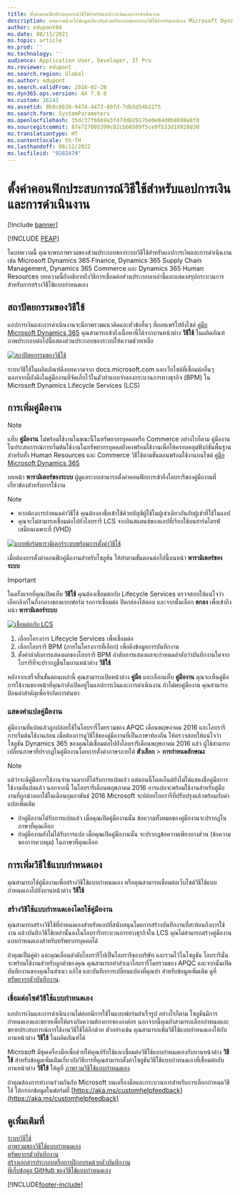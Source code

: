 ```yaml
---
title: ตั้งค่าคอนฟิกประสบการณ์วิธีใช้สำหรับแอปการเงินและการดำเนินงาน
description: บทความนี้จะให้ข้อมูลเกี่ยวกับส่วนประกอบของระบบวิธีใช้สำหรับแอปบาง Microsoft Dynamics 365 บางแอป
author: edupont04
ms.date: 08/11/2021
ms.topic: article
ms.prod: ''
ms.technology: ''
audience: Application User, Developer, IT Pro
ms.reviewer: edupont
ms.search.region: Global
ms.author: edupont
ms.search.validFrom: 2016-02-28
ms.dyn365.ops.version: AX 7.0.0
ms.custom: 16141
ms.assetid: 0b9c8630-9474-4473-80fd-7db5d54b2275
ms.search.form: SystemParameters
ms.openlocfilehash: 35dc37f6669a3f47dd82917be0e84d0b8698e8f8
ms.sourcegitcommit: 87e727005399c82cbb6509f5ce9fb33d18928d30
ms.translationtype: HT
ms.contentlocale: th-TH
ms.lasthandoff: 08/12/2022
ms.locfileid: "9282479"
---
```

# <a name="configure-the-help-experience-for-finance-and-operations-apps"></a>ตั้งค่าคอนฟิกประสบการณ์วิธีใช้สำหรับแอปการเงินและการดำเนินงาน

[!include [banner](../includes/banner.md)]


[!INCLUDE [PEAP](../../../includes/peap-1.md)]

ในบทความนี้ คุณจะพบภาพรวมของส่วนประกอบของระบบวิธีใช้สำหรับแอปการเงินและการดำเนินงาน เช่น Microsoft Dynamics 365 Finance, Dynamics 365 Supply Chain Management, Dynamics 365 Commerce และ Dynamics 365 Human Resources บทความนี้ยังอธิบายถึงวิธีการเชื่อมต่อส่วนประกอบเหล่านี้และแสดงสรุปกระบวนการสำหรับการสร้างวิธีใช้แบบกำหนดเอง

## <a name="help-architecture"></a>สถาปัตยกรรมของวิธีใช้

แอปการเงินและการดำเนินงานจะมีภาพรวมแนวคิดและหัวข้ออื่นๆ ที่เผยแพร่ไปยังไซต์ [คู่มือ Microsoft Dynamics 365](/dynamics365/) คุณสามารถเข้าถึงเนื้อหานี้ได้จากบานหน้าต่าง **วิธีใช้** ในผลิตภัณฑ์ ภาพประกอบต่อไปนี้แสดงส่วนประกอบของระบบให้ความช่วยเหลือ

[![สถาปัตยกรรมของวิธีใช้](./media/help-architecture.png)](./media/help-architecture.png)

ระบบวิธีใช้ในผลิตภัณฑ์ดึงบทความจาก docs.microsoft.com และเว็บไซต์ที่เชื่อมต่ออื่นๆ นอกจากนี้ยังดึงในคู่มืองานที่จัดเก็บไว้ในตัวทำแบบจำลองกระบวนการทางธุรกิจ (BPM) ใน Microsoft Dynamics Lifecycle Services (LCS)

## <a name="adding-task-guides"></a>การเพิ่มคู่มืองาน

> [!NOTE]
> แท็บ **คู่มืองาน** ไม่พร้อมใช้งานในขณะนี้ในทรัพยากรบุคคลหรือ Commerce <!--We are currently working to enable this functionality in a future release.--> อย่างไรก็ตาม คู่มืองานในประสบการณ์การเริ่มต้นใช้งานในทรัพยากรบุคคลยังคงพร้อมใช้งานเพื่อให้ครอบคลุมฟังก์ชันพื้นฐาน สำหรับทั้ง Human Resources และ Commerce วิธีใช้ตามขั้นตอนพร้อมใช้งานบนไซต์ [คู่มือ Microsoft Dynamics 365](/dynamics365/)

บนหน้า **พารามิเตอร์ของระบบ** ผู้ดูแลระบบสามารถตั้งค่าคอนฟิกการเข้าถึงไลบรารีของคู่มืองานที่เกี่ยวข้องสำหรับการใช้งาน

> [!NOTE]
> - หากต้องการกำหนดค่าวิธีใช้ คุณต้องลงชื่อเข้าใช้ด้วยบัญชีผู้ใช้ในผู้เช่าเดียวกันกับผู้เช่าที่ใช้ในแอป
> - คุณจะไม่สามารถเชื่อมต่อไปยังไลบรารี LCS จากอินสแตนซ์ของแอปที่เรียกใช้บนฮาร์ดไดรฟ์เสมือนเฉพาะที่ (VHD)

[![แบบฟอร์มพารามิเตอร์ระบบพร้อมการตั้งค่าวิธีใช้](./media/system-parameters_ops-1024x437.png)](./media/system-parameters_ops.png)

เมื่อต้องการตั้งค่าคอนฟิกคู่มืองานสำหรับโซลูชัน ให้ทำตามขั้นตอนต่อไปนี้บนหน้า **พารามิเตอร์ของระบบ**

> [!IMPORTANT]
> ในครั้งแรกที่คุณเปิดแท็บ **วิธีใช้** คุณต้องเชื่อมต่อกับ Lifecycle Services ตรวจสอบให้แน่ใจว่าเลือกลิงก์ในกึ่งกลางของแบบฟอร์ม รอการเชื่อมต่อ ปิดกล่องโต้ตอบ และจากนั้นเลือก **ตกลง** เพื่อเข้าถึงหน้า **พารามิเตอร์ระบบ**
>
> [![เชื่อมต่อกับ LCS](./media/connect-to-lcs-crop-1024x365.png "เชื่อมต่อกับ LCS")](./media/connect-to-lcs-crop.png)

1. เลือกโครงการ Lifecycle Services เพื่อเชื่อมต่อ
2. เลือกไลบรารี BPM (ภายในโครงการที่เลือก) เพื่อดึงข้อมูลการบันทึกงาน
3. ตั้งค่าลำดับการแสดงผลของไลบรารี BPM ลำดับการแสดงผลจะกำหนดลำดับว่าบันทึกงานใดจากไบรารีที่จะปรากฏขึ้นในบานหน้าต่าง **วิธีใช้**

หลังจากเสร็จสิ้นขั้นตอนเหล่านี้ คุณสามารถเปิดหน้าต่าง **คู่มือ** และเลือกแท็บ **คู่มืองาน** คุณจะเห็นคู่มือการใช้งานของหน้าที่คุณกำลังเปิดอยู่ในแอปการเงินและการดำเนินงาน ถ้าไม่พบคู่มืองาน คุณสามารถป้อนคำสำคัญเพื่อจำกัดการค้นหา

### <a name="showing-translated-task-guides"></a>แสดงคำแปลคู่มืองาน

คู่มืองานที่แปลแล้วถูกปล่อยใช้ในไลบรารี่โดยรวมของ APQC เดือนพฤษภาคม 2016 และไลบรารีการเริ่มต้นใช้งานก่อน เมื่อต้องการดูวิธีใช้ของคู่มืองานที่เป็นภาษาท้องถิ่น ให้ตรวจสอบให้แน่ใจว่าโซลูชัน Dynamics 365 ของคุณได้เชื่อมต่อไปยังไลบรารีเดือนพฤษภาคม 2016 แล้ว ผู้ใช้สามารถเปลี่ยนภาษาที่ปรากฏในคู่มืองานโดยการตั้งค่าภาษาภายใต้ **ตัวเลือก** &gt; **การกำหนดลักษณะ**

> [!NOTE]
> แม้ว่าจะมีคู่มือการใช้งานจำนวนมากที่ได้รับการแปลแล้ว แต่ตอนนี้ไคลเอ็นต์ยังไม่ได้แสดงชื่อคู่มือการใช้งานที่แปลแล้ว นอกจากนี้ ในไลบรารีเดือนพฤษภาคม 2016 การแปลจะพร้อมใช้งานสำหรับคู่มืองานที่ถูกนำออกใช้ในเดือนกุมภาพันธ์ 2016 Microsoft จะปล่อยไลบรารีที่ปรับปรุงแล้วพร้อมกับคำแปลเพิ่มเติม
>
> - ถ้าคู่มืองานได้รับการแปลแล้ว เมื่อคุณเปิดคู่มืองานนั้น ข้อความทั้งหมดของคู่มืองานจะปรากฏในภาษาที่คุณเลือก
> - ถ้าคู่มืองานยังไม่ได้รับการแปล เมื่อคุณเปิดคู่มืองานนั้น จะปรากฏข้อความเพียงบางส่วน (ข้อความของการควบคุม) ในภาษาที่คุณเลือก

## <a name="adding-custom-help"></a>การเพิ่มวิธีใช้แบบกำหนดเอง

คุณสามารถใช้คู่มืองานเพื่อสร้างวิธีใช้แบบกำหนดเอง หรือคุณสามารถเชื่อมต่อเว็บไซต์วิธีใช้แบบกำหนดเองไปยังบานหน้าต่าง **วิธีใช้**

### <a name="create-custom-help-by-using-task-guides"></a>สร้างวิธีใช้แบบกำหนดเองโดยใช้คู่มืองาน

คุณสามารถสร้างวิธีใช้ที่กำหนดเองสำหรับแอปที่สนับสนุนโดยการสร้างบันทึกงานที่สะท้อนถึงการใช้งาน แล้วบันทึกวิธีใช้เหล่านั้นลงในไลบรารีกระบวนการทางธุรกิจใน LCS คุณไม่สามารถสร้างคู่มืองานแบบกำหนดเองสำหรับทรัพยากรบุคคลได้

ถ้าคุณเป็นคู่ค้า และคุณเลื่อนลำดับไลบรารีไปเป็นไลบรารีของบริษัท และรวมไว้ในโซลูชัน ไลบรารีนั้นจะพร้อมใช้งานสำหรับลูกค้าของคุณ คุณสามารถทำสำเนาไลบรารี่โดยรวมของ APQC และจากนั้นเปิดบันทึกงานของคุณในสำเนา แก้ไข และบันทึกการเปลี่ยนแปลงที่คุณทำ สำหรับข้อมูลเพิ่มเติม ดูที่ [ทรัพยากรตัวบันทึกงาน](../../dev-itpro/user-interface/task-recorder.md).

### <a name="connect-a-custom-help-site"></a>เชื่อมต่อไซต์วิธีใช้แบบกำหนดเอง

แอปการเงินและการดำเนินงานไม่ค่อยมีการใช้ในแบบฟอร์มสำเร็จรูป อย่างไรก็ตาม โซลูชันมีการกำหนดเองและขยายเพื่อให้ตรงกับความต้องการขององค์กร นอกจากนี้คุณยังสามารถเลือกกำหนดและขยายประสบการณ์การใช้งานวิธีใช้ได้อีกด้วย ตัวอย่างเช่น คุณสามารถเพิ่มวิธีใช้แบบกำหนดเองให้กับบานหน้าต่าง **วิธีใช้** ในผลิตภัณฑ์ได้

Microsoft มีชุดเครื่องมือเพื่อช่วยให้คุณปรับใช้และเชื่อมต่อวิธีใช้แบบกำหนดเองกับบานหน้าต่าง **วิธีใช้** สำหรับข้อมูลเพิ่มเติมเกี่ยวกับวิธีการที่คุณสามารถตั้งค่าโซลูชันวิธีใช้แบบกำหนดเองที่เชื่อมต่อกับบานหน้าต่าง **วิธีใช้** ให้ดูที่ [ภาพรวมวิธีใช้แบบกำหนดเอง](../../dev-itpro/help/custom-help-overview.md)

ถ้าคุณต้องการทำงานร่วมกันกับ Microsoft บนเครื่องมือและกระบวนการสำหรับการเลือกกำหนดวิธีใช้ ให้กรอกข้อมูลในฟอร์มที่ [https://aka.ms/customhelpfeedback](https://aka.ms/customhelpfeedback)

## <a name="see-also"></a>ดูเพิ่มเติมที่

[ระบบวิธีใช้](help-overview.md)  
[ภาพรวมของวิธีใช้แบบกำหนดเอง](../../dev-itpro/help/custom-help-overview.md)  
[ทรัพยากรตัวบันทึกงาน](../../dev-itpro/user-interface/task-recorder.md)  
[สร้างเอกสารประกอบหรือการฝึกอบรมด้วยตัวบันทึกงาน](../../dev-itpro/user-interface/task-recorder-training-docs.md)  
[ที่เก็บข้อมูล GitHub ของวิธีใช้แบบกำหนดเอง](https://github.com/microsoft/dynamics356f-o-custom-help)  


[!INCLUDE[footer-include](../../../includes/footer-banner.md)]

